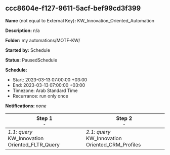 ## ccc8604e-f127-9611-5acf-bef99cd3f399

**Name** (not equal to External Key)**:** KW_Innovation_Oriented_Automation

**Description:** n/a

**Folder:** my automations/MOTF-KW/

**Started by:** Schedule

**Status:** PausedSchedule

**Schedule:**

* Start: 2023-03-13 07:00:00 +03:00
* End: 2023-03-13 07:00:00 +03:00
* Timezone: Arab Standard Time
* Recurrance: run only once

**Notifications:** _none_


| Step 1<br>_<small>-</small>_ | Step 2<br>_<small>-</small>_ |
| --- | --- |
| _1.1: query_<br>KW_Innovation Oriented_FLTR_Query | _2.1: query_<br>KW_Innovation Oriented_CRM_Profiles |
